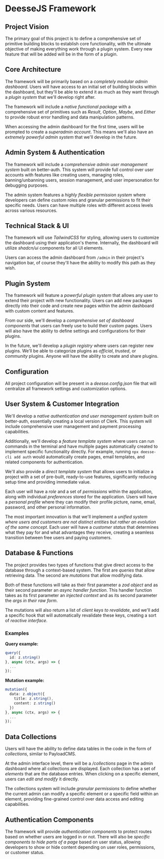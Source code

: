 # DeesseJS Framework

## Project Vision

The primary goal of this project is to define a comprehensive set of primitive building blocks to establish core functionality, with the ultimate objective of making everything work through a plugin system. Every new feature that will be added will be in the form of a plugin.

## Core Architecture

The framework will be primarily based on a *completely modular admin dashboard*. Users will have access to an initial set of building blocks within the dashboard, but they'll be able to extend it as much as they want through a *plugin system* that we'll develop right after.

The framework will include a *native functional package* with a comprehensive set of primitives such as *Result*, *Option*, *Maybe*, and *Either* to provide robust error handling and data manipulation patterns.

When accessing the admin dashboard for the first time, users will be prompted to create a *superadmin account*. This means we'll also have an *extremely powerful admin system* that we'll develop in the future.

## Admin System & Authentication

The framework will include a *comprehensive admin user management system* built on better-auth. This system will provide full control over user accounts with features like creating users, managing roles, banning/unbanning users, session management, and user impersonation for debugging purposes.

The admin system features a *highly flexible permission system* where developers can define custom roles and granular permissions to fit their specific needs. Users can have multiple roles with different access levels across various resources.

## Technical Stack & UI

The framework will use *TailwindCSS* for styling, allowing users to customize the dashboard using their application's theme. Internally, the dashboard will utilize *shadcn/ui* components for all UI elements.

Users can access the admin dashboard from `/admin` in their project's navigation bar, of course they'll have the ability to modify this path as they wish.

## Plugin System

The framework will feature a *powerful plugin system* that allows any user to extend their project with new functionality. Users can add new packages directly into their code and create new pages within the admin dashboard with custom content and features.

From our side, we'll develop a *comprehensive set of dashboard components* that users can freely use to build their custom pages. Users will also have the ability to define settings and configurations for their plugins.

In the future, we'll develop a *plugin registry* where users can register new plugins. We'll be able to categorize plugins as *official*, *trusted*, or *community* plugins. Anyone will have the ability to create and share plugins.

## Configuration

All project configuration will be present in a *deesse.config.json* file that will centralize all framework settings and customization options.

## User System & Customer Integration

We'll develop a *native authentication and user management system* built on better-auth, essentially creating a local version of Clerk. This system will include comprehensive user management and payment processing capabilities.

Additionally, we'll develop a *feature template system* where users can run commands in the terminal and have multiple pages automatically created to implement specific functionality directly. For example, running `npx deesse-cli add auth` would automatically create pages, email templates, and related components for authentication.

We'll also provide a *direct template system* that allows users to initialize a project with a set of pre-built, ready-to-use features, significantly reducing setup time and providing immediate value.

Each user will have a *role* and a set of *permissions* within the application, along with individual *preferences* stored for the application. Users will have a *personal profile* where they can modify their profile picture, name, email, password, and other personal information.

The most important innovation is that we'll implement a *unified system where users and customers are not distinct entities but rather an evolution of the same concept*. Each user will have a *customer status* that determines what they pay for and what advantages they receive, creating a seamless transition between free users and paying customers.

## Database & Functions

The project provides two types of functions that give direct access to the database through a context-based system. The first are *queries* that allow retrieving data. The second are *mutations* that allow modifying data.

Both of these functions will take as their first parameter a *zod object* and as their second parameter an *async handler function*. This handler function takes as its first parameter an *injected context* and as its second parameter the *args in their raw form*.

The mutations will also return a list of *client keys to revalidate*, and we'll add a specific hook that will automatically revalidate these keys, creating a sort of *reactive interface*.

### Examples

**Query example:**
```typescript
query({
  id: z.string()
}, async (ctx, args) => {
  ...
});
```

**Mutation example:**
```typescript
mutation({
  data: z.object({
    title: z.string(),
    content: z.string()
  })
}, async (ctx, args) => {
  ...
});
```

## Data Collections

Users will have the ability to define data tables in the code in the form of *collections*, similar to PayloadCMS.

At the admin interface level, there will be a */collections* page in the admin dashboard where all collections are displayed. Each collection has a set of *elements* that are the database entries. When clicking on a specific element, users can *edit and modify* it directly.

The collections system will include *granular permissions* to define whether the current admin can modify a specific element or a specific field within an element, providing fine-grained control over data access and editing capabilities.

## Authentication Components

The framework will provide *authentication components* to protect routes based on whether users are logged in or not. There will also be *specific components to hide parts of a page* based on user status, allowing developers to show or hide content depending on user roles, permissions, or customer status.